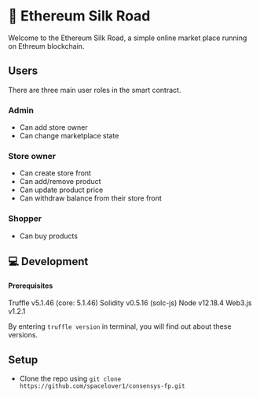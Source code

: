 #  :department_store: Ethereum Silk Road

Welcome to the Ethereum Silk Road, a simple online market place running on Ethreum blockchain.

## Users 

There are three main user roles in the smart contract.

### Admin

- Can add store owner
- Can change marketplace state

### Store owner

- Can create store front
- Can add/remove product
- Can update product price
- Can withdraw balance from their store front

### Shopper

- Can buy products

## :computer: Development

#### Prerequisites 

Truffle v5.1.46 (core: 5.1.46)
Solidity v0.5.16 (solc-js)
Node v12.18.4
Web3.js v1.2.1

By entering `truffle version` in terminal, you will find out about these versions.

## Setup

- Clone the repo using `git clone https://github.com/spacelover1/consensys-fp.git`
